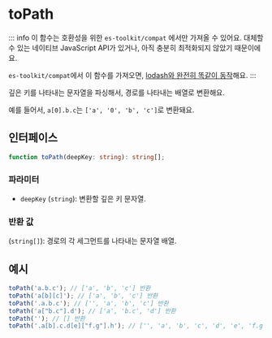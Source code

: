 # toPath

::: info
이 함수는 호환성을 위한 `es-toolkit/compat` 에서만 가져올 수 있어요. 대체할 수 있는 네이티브 JavaScript API가 있거나, 아직 충분히 최적화되지 않았기 때문이에요.

`es-toolkit/compat`에서 이 함수를 가져오면, [lodash와 완전히 똑같이 동작](../../../compatibility.md)해요.
:::

깊은 키를 나타내는 문자열을 파싱해서, 경로를 나타내는 배열로 변환해요.

예를 들어서, `a[0].b.c`는 `['a', '0', 'b', 'c']`로 변환돼요.

## 인터페이스

```typescript
function toPath(deepKey: string): string[];
```

### 파라미터

- `deepKey` (`string`): 변환할 깊은 키 문자열.

### 반환 값

(`string[]`): 경로의 각 세그먼트를 나타내는 문자열 배열.

## 예시

```typescript
toPath('a.b.c'); // ['a', 'b', 'c'] 반환
toPath('a[b][c]'); // ['a', 'b', 'c'] 반환
toPath('.a.b.c'); // ['', 'a', 'b', 'c'] 반환
toPath('a["b.c"].d'); // ['a', 'b.c', 'd'] 반환
toPath(''); // [] 반환
toPath('.a[b].c.d[e]["f.g"].h'); // ['', 'a', 'b', 'c', 'd', 'e', 'f.g', 'h'] 반환
```
